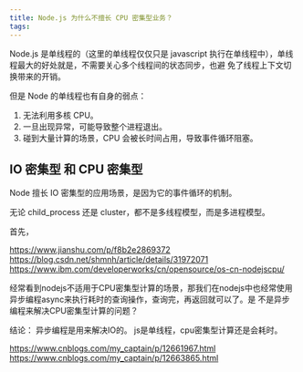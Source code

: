 ```yaml
---
title: Node.js 为什么不擅长 CPU 密集型业务？
tags:
---
```


Node.js 是单线程的（这里的单线程仅仅只是 javascript 执行在单线程中），单线程最大的好处就是，不需要关心多个线程间的状态同步，也避
免了线程上下文切换带来的开销。

但是 Node 的单线程也有自身的弱点：

1. 无法利用多核 CPU。
2. 一旦出现异常，可能导致整个进程退出。
3. 碰到大量计算的场景，CPU 会被长时间占用，导致事件循环阻塞。

## IO 密集型 和 CPU 密集型

Node 擅长 IO 密集型的应用场景，是因为它的事件循环的机制。  

无论 child_process 还是 cluster，都不是多线程模型，而是多进程模型。

首先，

<https://www.jianshu.com/p/f8b2e2869372>
<https://blog.csdn.net/shmnh/article/details/31972071>
<https://www.ibm.com/developerworks/cn/opensource/os-cn-nodejscpu/>

经常看到nodejs不适用于CPU密集型计算的场景，那我们在nodejs中也经常使用异步编程async来执行耗时的查询操作，查询完，再返回就可以了。是
不是异步编程来解决CPU密集型计算的问题？

结论：
异步编程是用来解决IO的。
js是单线程，cpu密集型计算还是会耗时。

<https://www.cnblogs.com/my_captain/p/12661967.html>
https://www.cnblogs.com/my_captain/p/12663865.html
